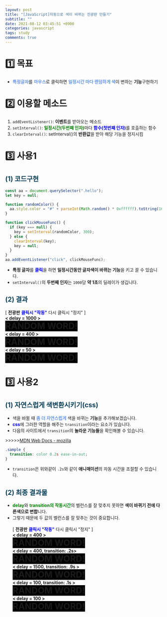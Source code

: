 ```yaml
---
layout: post
title: "[JavaScript]자동으로 색이 바뀌는 전광판 만들기"
subtitle: ""
date: 2021-08-12 03:45:51 +0900
categories: javascript
tags: study
comments: true
---
```


<h1>1️⃣ 목표</h1>
<kline></kline>

- <b style="color:cornflowerblue">특정글자</b>를 <b style="color:cornflowerblue">마우스</b>로 클릭하면 <b style="color:cornflowerblue">일정시간 마다 랜덤하게 색</b>이 변하는 **기능**구현하기

<h1 class="ksubject">2️⃣ 이용할 메소드</h1>

1. `addEventListener()`: **이벤트**를 받아오는 메소드
2. `setInterval()`: <b style="color:green">일정시간(두번째 인자)</b>마다 <b style="color:blue">함수(첫번째 인자)</b>를 호출하는 함수
3. `clearInterval()`: <rd>setInterval()</rd>의 **반환값**을 받아 해당 기능을 정지시킴

<h1 class="ksubject">3️⃣ 사용1</h1>
<h2 style="color:#0e435c;">(1) 코드구현</h2>

```javascript
const aa = document.querySelector(".hello");
let key = null;

function randomColor() {
  aa.style.color = "#" + parseInt(Math.random() * 0xffffff).toString(16);
}

function clickMouseFunc() {
  if (key === null) {
    key = setInterval(randomColor, 300);
  } else {
    clearInterval(key);
    key = null;
  }
}
aa.addEventListener("click", clickMouseFunc);
```

- **특정 글자**를 <b style="color:blue">클릭</b>을 하면 **일정시간동안 글자색이 바뀌는 기능**을 키고 끌 수 있습니다.
- `setInterval()`의 **두번째 인자**는 `1000`당 **약 1초**의 딜레이가 생깁니다.

<kline></kline>

<h2 style="color:#0e435c;">(2) 결과</h2>

&#91; **전광판** <b style="color:blue">클릭시 "작동"</b> <rd>다시 클릭시 "정지"</rd> &#93;
<br>
<b> &lt; delay = 1000 &gt;</b><br>
<b class="random_A12">RANDOM WORD!</b><br>
<b> &lt; delay = 400 &gt;</b><br>
<b class="random_A12">RANDOM WORD!</b><br>
<b> &lt; delay = 50 &gt;</b><br>
<b class="random_A12">RANDOM WORD!</b><br>

<h1 class="ksubject">3️⃣ 사용2</h1>
<h2 style="color:#0e435c;">(1) 자연스럽게 색변환시키기(css)</h2>

- 색을 바뀔 때 <b style="color:cornflowerblue">좀 더 자연스럽게</b> 색을 바뀌는 **기능**을 추가해보겠습니다.
- <b style="color:blue">css</b>에 그러한 역할을 해주는 `transition`이라는 요소가 있습니다.
- 다음의 사이트에서 `transition`의 **놀라운 기능들**을 확인해볼 수 있습니다.

&gt;&gt;&gt;&gt;&gt;<a href="https://developer.mozilla.org/ko/docs/Web/CSS/CSS_Transitions/Using_CSS_transitions">MDN Web Docs - mozilla</a>

```css
.sample {
  transition: color 0.2s ease-in-out;
}
```

- `transition`은 위와같이 `.2s`와 같이 **애니매이션**의 자동 시간을 조절할 수 있습니다.

<kline></kline>

<h2 style="color:#0e435c;">(2) 최종 결과물</h2>

- <b style="color:green">delay</b>와 <b style="color:green">transition의 작동시간</b>의 벨런스를 잘 맞추지 못하면 **색이 바뀌기 전에 다른색으로 변합**니다.
- 그렇기 때문에 <rd>두 값의 벨런스를 잘 맞추는 것이 중요합니다.</rd>
  <br><br>
  &#91; **전광판** <b style="color:blue">클릭시 "작동"</b> <rd>다시 클릭시 "정지"</rd> &#93;
  <br>
  <b> &lt; delay = 400 &gt;</b><br>
  <b class="random_A12">RANDOM WORD!</b><br>
  <b> &lt; delay = 400, transition: .2s&gt;</b><br>
  <b class="random_A12 action">RANDOM WORD!</b><br>
  <b> &lt; delay = 1500, transition: .9s &gt;</b><br>
  <b class="random_A12 action2">RANDOM WORD!</b><br>
  <b> &lt; delay = 100, transition: .1s &gt;</b><br>
  <b class="random_A12 action3">RANDOM WORD!</b><br>
  <b> &lt; delay = 100 &gt;</b><br>
  <b class="random_A12">RANDOM WORD!</b><br>

<script>
	const A12 = document.querySelectorAll(".random_A12");
	const delay_A12 = [1000, 400, 50, 400, 400, 1500, 100, 100];

	for (let i = 0; i < A12.length; i++) {
		let key = null;

		function randomColor() {
			A12[i].style.color = "#"+(parseInt(Math.random()*0xffffff)).toString(16);
		}

		function clickMouseFunc() {
			if (key === null) {
				key = setInterval(randomColor, delay_A12[i]);
			} else {
				clearInterval(key);
				key = null;
			}
		}
		A12[i].addEventListener("click", clickMouseFunc);
	}
</script>
<style>
	.random_A12 {
		font-size:200%;
		background-color:black;
	}
	.action {
		transition:color .2s ease-in-out;
	}
	.action2 {
		transition:color .9s ease-in-out;
	}
	.action3 {
		transition:color .1s ease-in-out;
	}
</style>
